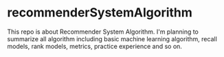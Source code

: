 # recommenderSystemAlgorithm
This repo is about Recommender System Algorithm. I'm planning to summarize all algorithm including basic machine learning algorithm, recall models, rank models, metrics, practice experience and so on.
